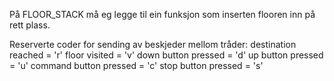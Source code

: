 På FLOOR_STACK må eg legge til ein funksjon som inserten flooren inn på rett plass.

Reserverte coder for sending av beskjeder mellom tråder:
destination reached = 'r'
floor visited = 'v'
down button pressed = 'd'
up button pressed = 'u'
command button pressed = 'c'
stop button pressed = 's'
